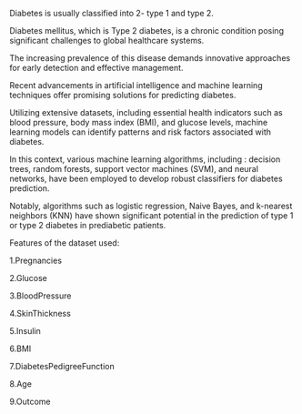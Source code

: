 Diabetes is usually classified into 2- type 1 and type 2. 

Diabetes mellitus, which is Type 2 diabetes, is a chronic condition posing significant challenges to global healthcare systems. 

The increasing prevalence of this disease demands innovative approaches for early detection and effective management. 

Recent advancements in artificial intelligence and machine learning techniques offer promising solutions for predicting diabetes.

Utilizing extensive datasets, including essential health indicators such as blood pressure, body mass index (BMI), and glucose levels, machine learning models can identify patterns and risk factors associated with diabetes.


In this context, various machine learning algorithms, including :
decision trees,
random forests,
support vector machines (SVM),
and neural networks, 
have been employed to develop robust classifiers for diabetes prediction. 

Notably, algorithms such as logistic regression, Naive Bayes, and k-nearest neighbors (KNN) have shown significant potential in the prediction of type 1 or type 2 diabetes in prediabetic patients.


Features of the dataset used:

1.Pregnancies

2.Glucose

3.BloodPressure

4.SkinThickness

5.Insulin

6.BMI

7.DiabetesPedigreeFunction

8.Age

9.Outcome
